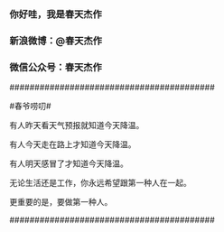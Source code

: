 ### 你好哇，我是春天杰作

### 新浪微博：@春天杰作  
### 微信公众号：春天杰作  

#########################################

\#春爷唠叨\#

有人昨天看天气预报就知道今天降温。

有人今天走在路上才知道今天降温。

有人明天感冒了才知道今天降温。

无论生活还是工作，你永远希望跟第一种人在一起。

更重要的是，要做第一种人。 

#########################################
